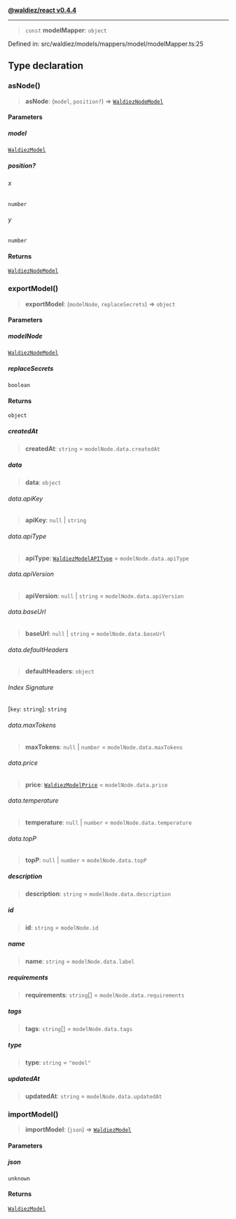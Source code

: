 [**@waldiez/react v0.4.4**](../../README.md)

***

> `const` **modelMapper**: `object`

Defined in: src/waldiez/models/mappers/model/modelMapper.ts:25

## Type declaration

### asNode()

> **asNode**: (`model`, `position?`) => [`WaldiezNodeModel`](../type-aliases/WaldiezNodeModel.md)

#### Parameters

##### model

[`WaldiezModel`](../classes/WaldiezModel.md)

##### position?

###### x

`number`

###### y

`number`

#### Returns

[`WaldiezNodeModel`](../type-aliases/WaldiezNodeModel.md)

### exportModel()

> **exportModel**: (`modelNode`, `replaceSecrets`) => `object`

#### Parameters

##### modelNode

[`WaldiezNodeModel`](../type-aliases/WaldiezNodeModel.md)

##### replaceSecrets

`boolean`

#### Returns

`object`

##### createdAt

> **createdAt**: `string` = `modelNode.data.createdAt`

##### data

> **data**: `object`

###### data.apiKey

> **apiKey**: `null` \| `string`

###### data.apiType

> **apiType**: [`WaldiezModelAPIType`](../type-aliases/WaldiezModelAPIType.md) = `modelNode.data.apiType`

###### data.apiVersion

> **apiVersion**: `null` \| `string` = `modelNode.data.apiVersion`

###### data.baseUrl

> **baseUrl**: `null` \| `string` = `modelNode.data.baseUrl`

###### data.defaultHeaders

> **defaultHeaders**: `object`

###### Index Signature

\[`key`: `string`\]: `string`

###### data.maxTokens

> **maxTokens**: `null` \| `number` = `modelNode.data.maxTokens`

###### data.price

> **price**: [`WaldiezModelPrice`](../type-aliases/WaldiezModelPrice.md) = `modelNode.data.price`

###### data.temperature

> **temperature**: `null` \| `number` = `modelNode.data.temperature`

###### data.topP

> **topP**: `null` \| `number` = `modelNode.data.topP`

##### description

> **description**: `string` = `modelNode.data.description`

##### id

> **id**: `string` = `modelNode.id`

##### name

> **name**: `string` = `modelNode.data.label`

##### requirements

> **requirements**: `string`[] = `modelNode.data.requirements`

##### tags

> **tags**: `string`[] = `modelNode.data.tags`

##### type

> **type**: `string` = `"model"`

##### updatedAt

> **updatedAt**: `string` = `modelNode.data.updatedAt`

### importModel()

> **importModel**: (`json`) => [`WaldiezModel`](../classes/WaldiezModel.md)

#### Parameters

##### json

`unknown`

#### Returns

[`WaldiezModel`](../classes/WaldiezModel.md)
